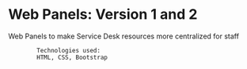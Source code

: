 # Web Panels: Version 1 and 2

Web Panels to make Service Desk resources more centralized for staff

			Technologies used: 
  			HTML, CSS, Bootstrap

